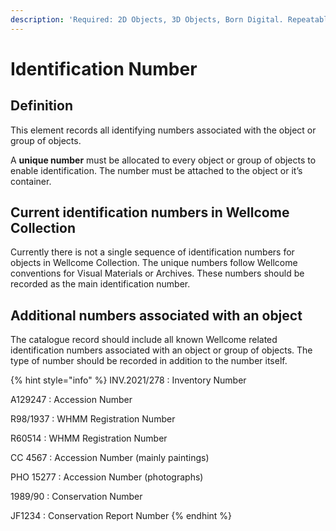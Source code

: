 ```yaml
---
description: 'Required: 2D Objects, 3D Objects, Born Digital. Repeatable.'
---
```


# Identification Number

## Definition

This element records all identifying numbers associated with the object or group of objects.

A **unique number** must be allocated to every object or group of objects to enable identification. The number must be attached to the object or it’s container.

## Current identification numbers in Wellcome Collection

Currently there is not a single sequence of identification numbers for objects in Wellcome Collection. The unique numbers follow Wellcome conventions for Visual Materials or Archives. These numbers should be recorded as the main identification number.

## Additional numbers associated with an object

The catalogue record should include all known Wellcome related identification numbers associated with an object or group of objects. The type of number should be recorded in addition to the number itself.

{% hint style="info" %}
INV.2021/278 : Inventory Number

A129247 : Accession Number

R98/1937 : WHMM Registration Number

R60514 : WHMM Registration Number

CC 4567 : Accession Number (mainly paintings)

PHO 15277 : Accession Number (photographs)

1989/90 : Conservation Number

JF1234 : Conservation Report Number
{% endhint %}
